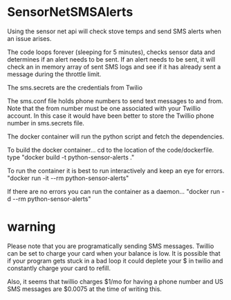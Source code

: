 # SensorNetSMSAlerts
Using the sensor net api will check stove temps and send SMS alerts when an issue arises.


The code loops forever (sleeping for 5 minutes), checks sensor data and determines if an alert needs to be sent. If an alert needs to be sent, it will check an in memory array of sent SMS logs and see if it has already sent a message during the throttle limit.

The sms.secrets are the credentials from Twilio

The sms.conf file holds phone numbers to send text messages to and from. Note that the from number must be one associated with your Twillio account. In this case it would have been better to store the Twillio phone number in sms.secrets file.

The docker container will run the python script and fetch the dependencies.

To build the docker container...
cd to the location of the code/dockerfile.
type "docker build -t python-sensor-alerts ."

To run the container it is best to run interactively and keep an eye for errors. 
"docker run -it --rm python-sensor-alerts"

If there are no errors you can run the container as a daemon...
"docker run -d --rm python-sensor-alerts"

# warning
Please note that you are programatically sending SMS messages. Twillio can be set to charge your card when your balance is low. It is possible that if your program gets stuck in a bad loop it could deplete your $ in twilio and constantly charge your card to refill.

Also, it seems that twillio charges $1/mo for having a phone number and US SMS messages are $0.0075 at the time of writing this.
